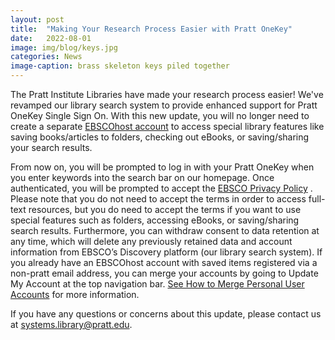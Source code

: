 ```yaml
---
layout: post
title:  "Making Your Research Process Easier with Pratt OneKey"
date:   2022-08-01
image: img/blog/keys.jpg
categories: News
image-caption: brass skeleton keys piled together
---
```


The Pratt Institute Libraries have made your research process easier! We've revamped our library search system to provide enhanced support for Pratt OneKey Single Sign On. With this new update, you will no longer need to create a separate [EBSCOhost account](https://connect.ebsco.com/s/article/How-to-Create-and-Manage-a-My-EBSCOhost-Account?language=en_US) to access special library features like saving books/articles to folders, checking out eBooks, or saving/sharing your search results.  

From now on, you will be prompted to log in with your Pratt OneKey when you enter keywords into the search bar on our homepage. Once authenticated, you will be prompted to accept the [EBSCO Privacy Policy](https://connect.ebsco.com/s/article/Why-am-I-prompted-to-review-EBSCOs-privacy-policy-before-creating-a-personal-My-EBSCOhost-account?language=en_US) . Please note that you do not need to accept the terms in order to access full-text resources, but you do need to accept the terms if you want to use special features such as folders, accessing eBooks, or saving/sharing search results. Furthermore, you can withdraw consent to data retention at any time, which will delete any previously retained data and account information from EBSCO’s Discovery platform (our library search system). If you already have an EBSCOhost account with saved items registered via a non-pratt email address, you can merge your accounts by going to Update My Account at the top navigation bar. [See How to Merge Personal User Accounts](https://connect.ebsco.com/s/article/How-to-Merge-PUA-Accounts?language=en_US) for more information.

If you have any questions or concerns about this update, please contact us at [systems.library@pratt.edu](mailto:systems.library@pratt.edu).
